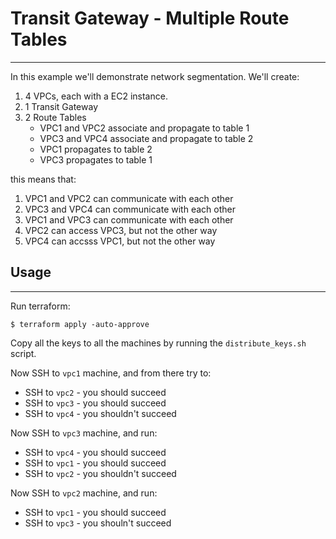 # Transit Gateway - Multiple Route Tables
---

In this example we'll demonstrate network segmentation. We'll create:

1. 4 VPCs, each with a EC2 instance.
2. 1 Transit Gateway
3. 2 Route Tables
   * VPC1 and VPC2 associate and propagate to table 1
   * VPC3 and VPC4 associate and propagate to table 2
   * VPC1 propagates to table 2
   * VPC3 propagates to table 1

this means that:
1. VPC1 and VPC2 can communicate with each other
2. VPC3 and VPC4 can communicate with each other
3. VPC1 and VPC3 can communicate with each other
4. VPC2 can access VPC3, but not the other way
5. VPC4 can accsss VPC1, but not the other way




## Usage
---

Run terraform:
```
$ terraform apply -auto-approve
```

Copy all the keys to all the machines by running the `distribute_keys.sh` script.

Now SSH to `vpc1` machine, and from there try to:
* SSH to `vpc2` - you should succeed
* SSH to `vpc3` - you should succeed
* SSH to `vpc4` - you shouldn't succeed

Now SSH to `vpc3` machine, and run:
* SSH to `vpc4` - you should succeed
* SSH to `vpc1` - you should succeed
* SSH to `vpc2` - you shouldn't succeed

Now SSH to `vpc2` machine, and run:
* SSH to `vpc1` - you should succeed
* SSH to `vpc3` - you shouln't succeed

